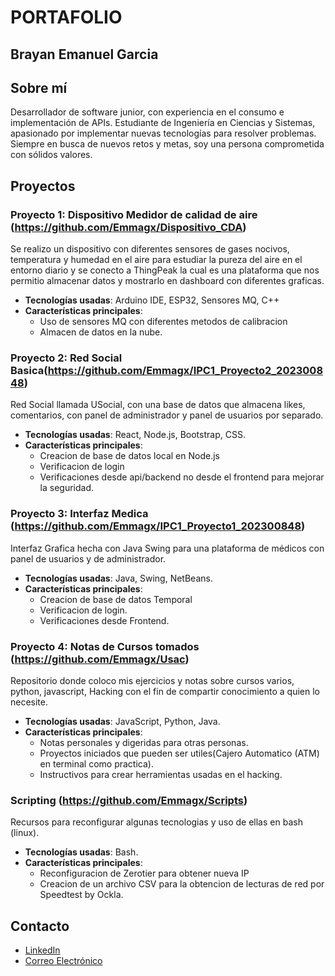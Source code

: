 # PORTAFOLIO
## Brayan Emanuel Garcia
## Sobre mí

Desarrollador de software junior, con experiencia en el consumo e implementación de APIs. Estudiante de Ingeniería en Ciencias y Sistemas, apasionado por implementar nuevas tecnologías para resolver problemas. Siempre en busca de nuevos retos y metas, soy una persona comprometida con sólidos valores.

## Proyectos

### Proyecto 1: Dispositivo Medidor de calidad de aire (https://github.com/Emmagx/Dispositivo_CDA)

Se realizo un dispositivo con diferentes sensores de gases nocivos, temperatura y humedad en el aire para estudiar la pureza del aire en el entorno diario y se conecto a ThingPeak la cual es una plataforma que nos permitio almacenar datos y mostrarlo en dashboard con diferentes graficas.

- **Tecnologías usadas**: Arduino IDE, ESP32, Sensores MQ, C++
- **Características principales**:
  - Uso de sensores MQ con diferentes metodos de calibracion
  - Almacen de datos en la nube.

### Proyecto 2: Red Social Basica(https://github.com/Emmagx/IPC1_Proyecto2_202300848)

Red Social llamada USocial, con una base de datos que almacena likes, comentarios, con panel de administrador y panel de usuarios por separado.

- **Tecnologías usadas**: React, Node.js, Bootstrap, CSS.
- **Características principales**:
  - Creacion de base de datos local en Node.js
  - Verificacion de login
  - Verificaciones desde api/backend no desde el frontend para mejorar la seguridad.
 
### Proyecto 3: Interfaz Medica (https://github.com/Emmagx/IPC1_Proyecto1_202300848)

Interfaz Grafica hecha con Java Swing para una plataforma de médicos con panel de usuarios y de administrador.

- **Tecnologías usadas**: Java, Swing, NetBeans.
- **Características principales**:
  - Creacion de base de datos Temporal
  - Verificacion de login.
  - Verificaciones desde Frontend.
 
### Proyecto 4: Notas de Cursos tomados (https://github.com/Emmagx/Usac)

Repositorio donde coloco mis ejercicios y notas sobre cursos varios, python, javascript, Hacking con el fin de compartir conocimiento a quien lo necesite.

- **Tecnologías usadas**: JavaScript, Python, Java.
- **Características principales**:
  - Notas personales y digeridas para otras personas.
  - Proyectos iniciados que pueden ser utiles(Cajero Automatico (ATM) en terminal como practica).
  - Instructivos para crear herramientas usadas en el hacking.
 
### Scripting (https://github.com/Emmagx/Scripts)
Recursos para reconfigurar algunas tecnologias y uso de ellas en bash (linux).

- **Tecnologías usadas**: Bash.
- **Características principales**:
  - Reconfiguracion de Zerotier para obtener nueva IP
  - Creacion de un archivo CSV para la obtencion de lecturas de red por Speedtest by Ockla.

## Contacto

- [LinkedIn](https://www.linkedin.com/in/emanuel-garcia-b4ab56261/)
- [Correo Electrónico](emmagx.dev@gmail.com)
